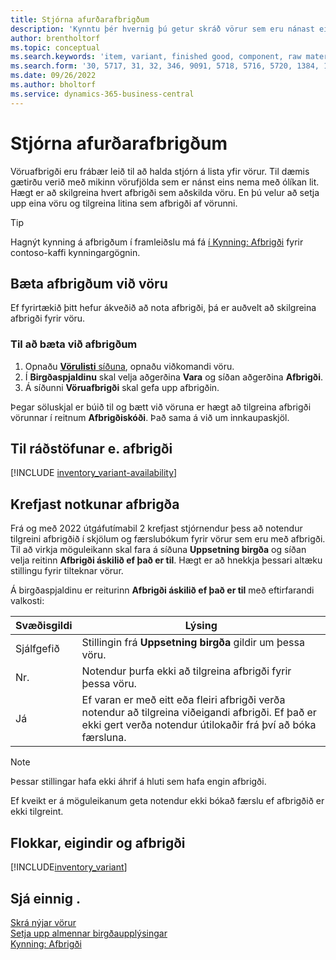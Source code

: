 ```yaml
---
title: Stjórna afurðarafbrigðum
description: 'Kynntu þér hvernig þú getur skráð vörur sem eru nánast eins en hvað varðar lit, stærð eða efni sem vöruafbrigði.'
author: brentholtorf
ms.topic: conceptual
ms.search.keywords: 'item, variant, finished good, component, raw material, assembly item, item substitution'
ms.search.form: '30, 5717, 31, 32, 346, 9091, 5718, 5716, 5720, 1384, 1383, 35, 5404, 1378, 5719'
ms.date: 09/26/2022
ms.author: bholtorf
ms.service: dynamics-365-business-central
---
```

# <a name="manage-product-variants"></a>Stjórna afurðarafbrigðum

Vöruafbrigði eru frábær leið til að halda stjórn á lista yfir vörur. Til dæmis gætirðu verið með mikinn vörufjölda sem er nánst eins nema með ólíkan lit. Hægt er að skilgreina hvert afbrigði sem aðskilda vöru. En þú velur að setja upp eina vöru og tilgreina litina sem afbrigði af vörunni.  

> [!TIP]
> Hagnýt kynning á afbrigðum í framleiðslu má fá [í Kynning: Afbrigði](contoso-coffee/manufacturing/variants.md) fyrir contoso-kaffi kynningargögnin.  

## <a name="add-variants-to-an-item"></a>Bæta afbrigðum við vöru

Ef fyrirtækið þitt hefur ákveðið að nota afbrigði, þá er auðvelt að skilgreina afbrigði fyrir vöru.  

### <a name="to-add-variants"></a>Til að bæta við afbrigðum

1. Opnaðu [ **Vörulisti** síðuna](https://businesscentral.dynamics.com/?page=31), opnaðu viðkomandi vöru.  
2. Í **Birgðaspjaldinu** skal velja aðgerðina **Vara** og síðan aðgerðina **Afbrigði**.  
3. Á síðunni **Vöruafbrigði** skal gefa upp afbrigðin.  

Þegar söluskjal er búið til og bætt við vöruna er hægt að tilgreina afbrigði vörunnar í reitnum **Afbrigðiskóði**. Það sama á við um innkaupaskjöl.  

## <a name="item-availability-by-variant"></a>Til ráðstöfunar e. afbrigði

[!INCLUDE [inventory_variant-availability](includes/inventory_variant-availability.md)]

## <a name="require-use-of-variants"></a>Krefjast notkunar afbrigða

Frá og með 2022 útgáfutímabil 2 krefjast stjórnendur þess að notendur tilgreini afbrigðið í skjölum og færslubókum fyrir vörur sem eru með afbrigði. Til að virkja möguleikann skal fara á síðuna **Uppsetning birgða** og síðan velja reitinn **Afbrigði áskilið ef það er til**. Hægt er að hnekkja þessari altæku stillingu fyrir tilteknar vörur.  

Á birgðaspjaldinu er reiturinn **Afbrigði áskilið ef það er til** með eftirfarandi valkosti:

|Svæðisgildi |Lýsing|
|---------|----|
|Sjálfgefið| Stillingin frá **Uppsetning birgða** gildir um þessa vöru.|
|Nr.| Notendur þurfa ekki að tilgreina afbrigði fyrir þessa vöru.|
|Já| Ef varan er með eitt eða fleiri afbrigði verða notendur að tilgreina viðeigandi afbrigði. Ef það er ekki gert verða notendur útilokaðir frá því að bóka færsluna.|

> [!NOTE]
> Þessar stillingar hafa ekki áhrif á hluti sem hafa engin afbrigði.

Ef kveikt er á möguleikanum geta notendur ekki bókað færslu ef afbrigðið er ekki tilgreint.

## <a name="categories-attributes-and-variants"></a>Flokkar, eigindir og afbrigði

[!INCLUDE[inventory_variant](includes/inventory_variant.md)]

## <a name="see-also"></a>Sjá einnig .

[Skrá nýjar vörur](inventory-how-register-new-items.md)  
[Setja upp almennar birgðaupplýsingar](inventory-how-setup-general.md)  
[Kynning: Afbrigði](contoso-coffee/manufacturing/variants.md)  
